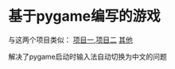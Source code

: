 # 基于pygame编写的游戏
与这两个项目类似： [项目一](https://github.com/IKUN12E113/game-xcp1),[项目二](https://github.com/IKUN12E113/game-xcp2)
[其他](https://github.com/IKUN12E113/Query-xcp-ID-card)

解决了pygame启动时输入法自动切换为中文的问题



